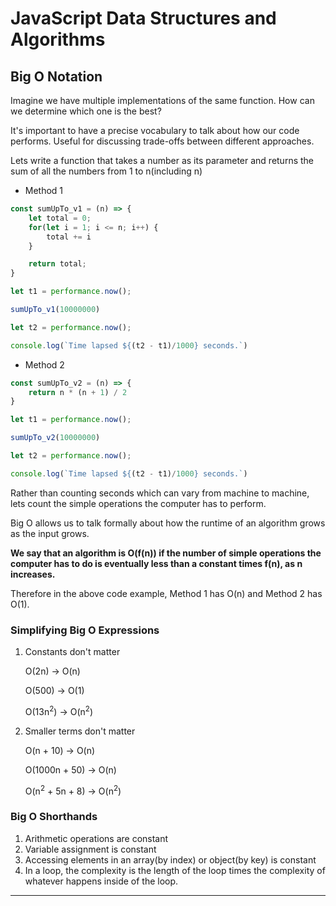 # JavaScript Data Structures and Algorithms

## Big O Notation

Imagine we have multiple implementations of the same function. How can we determine which one is the best?

It's important to have a precise vocabulary to talk about how our code performs. Useful for discussing trade-offs between different approaches.

Lets write a function that takes a number as its parameter and returns the sum of all the numbers from 1 to n(including n)

- Method 1
```js
const sumUpTo_v1 = (n) => {
    let total = 0;
    for(let i = 1; i <= n; i++) {
        total += i
    }

    return total;
}

let t1 = performance.now();

sumUpTo_v1(10000000)

let t2 = performance.now();

console.log(`Time lapsed ${(t2 - t1)/1000} seconds.`)
```

- Method 2
```js
const sumUpTo_v2 = (n) => {
    return n * (n + 1) / 2
}

let t1 = performance.now();

sumUpTo_v2(10000000)

let t2 = performance.now();

console.log(`Time lapsed ${(t2 - t1)/1000} seconds.`)
```

Rather than counting seconds which can vary from machine to machine, lets count the simple operations the computer has to perform.

Big O allows us to talk formally about how the runtime of an algorithm grows as the input grows.

**We say that an algorithm is O(f(n)) if the number of simple operations the computer has to do is eventually less than a constant times f(n), as n increases.**

Therefore in the above code example, Method 1 has O(n) and Method 2 has O(1).

### Simplifying Big O Expressions

1. Constants don't matter
   
    O(2n) -> O(n)
   
    O(500) -> O(1)
   
    O(13n<sup>2</sup>) -> O(n<sup>2</sup>)

2. Smaller terms don't matter

   O(n + 10) -> O(n)

   O(1000n + 50) -> O(n)

   O(n<sup>2</sup> + 5n + 8) -> O(n<sup>2</sup>)

### Big O Shorthands

1. Arithmetic operations are constant
2. Variable assignment is constant
3. Accessing elements in an array(by index) or object(by key) is constant
4. In a loop, the complexity is the length of the loop times the complexity of whatever happens inside of the loop.
---
